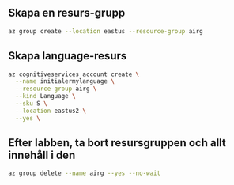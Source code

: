 ## Skapa en resurs-grupp

```bash
az group create --location eastus --resource-group airg
```

## Skapa language-resurs

```bash
az cognitiveservices account create \
  --name initialermylanguage \
  --resource-group airg \
  --kind Language \
  --sku S \
  --location eastus2 \
  --yes \
```

## Efter labben, ta bort resursgruppen och allt innehåll i den

```bash
az group delete --name airg --yes --no-wait
```
